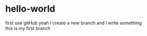 # hello-world
first use gitHub
yeah I create a new branch and I write something  
this is my first branch
